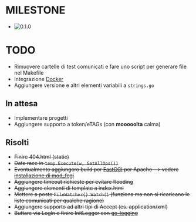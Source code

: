 # MILESTONE
- ![0.1.0](http://progressed.io/bar/100?title=v0.1.0)

# TODO
- Rimuovere cartelle di test comunicati e fare uno script per generare file nel Makefile
- Integrazione [Docker](https://blog.golang.org/docker)
- Aggiungere versione e altri elementi variabili a `strings.go`

## In attesa
- Implementare progetti
- Aggiungere supporto a token/eTAGs (con **mooooolta** calma)

## Risolti
- ~~Finire 404.html (static)~~
- ~~Data race in `temp.Execute(w, GetAllOps())`~~
- ~~Eventualmente aggiungere build per [FastCGI](https://github.com/bsingr/golang-apache-fastcgi/blob/master/examples/vanilla/hello_world.go) per Apache
    --> vedere [installazione di mod_fcgi](https://github.com/FastCGI-Archives/mod_fastcgi/blob/master/INSTALL.AP2.md)~~
- ~~Aggiungere timeout richieste per evitare flooding~~
- ~~Aggiungere elementi di template a index.html~~
- ~~Mettere a posto `FileWatcher{}.Watch()` (funziona ma non si ricaricano le liste comunicati per qualche ragione)~~
- ~~Aggiungere supporto ad altri tipi di Accept (es. application/xml)~~
- ~~Buttare via Logln e finire InitLogger con [go-logging](https://godoc.org/github.com/op/go-logging)~~
